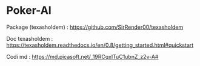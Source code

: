 # Poker-AI
Package (texasholdem) : https://github.com/SirRender00/texasholdem

Doc texasholdem : https://texasholdem.readthedocs.io/en/0.8/getting_started.html#quickstart

Codi md : https://md.picasoft.net/_19RCqxlTuC1ubnZ_z2v-A#
